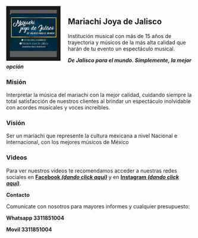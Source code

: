 <img src="Mariachi.jpg" style="width:25%; border:10px solid; margin-right: 20px" align="left">

## Mariachi Joya de Jalisco
Institución musical con más de 15 años de trayectoria y músicos de la más alta calidad que harán de tu evento un espectáculo musical.

***De Jalisco para el mundo. Símplemente, la mejor opción***


### Misión
Interpretar la música del mariachi con la mejor calidad, cuidando siempre la total satisfacción de nuestros clientes al brindar un espectáculo inolvidable con acordes musicales y voces increíbles.

### Visión
Ser un mariachi que represente la cultura mexicana a nivel Nacional e Internacional, con los mejores músicos de México


### Videos
Para ver nuestros videos te recomendamos acceder a nuestras redes sociales en [**Facebook _(dando click aquí)_**](https://www.facebook.com/MariachiJoyadeJalisco/) y en [**Instagram _(dando click aquí)_**](https://www.instagram.com/mariachijoyadejalisco/).




**Contacto**

Comunícate con nosotros para mayores informes y cualquier presupuesto:

**Whatsapp 3311851004**

**Movil 3311851004**
